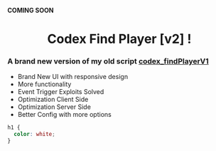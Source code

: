 **COMING SOON**

<h1 align="center">Codex Find Player [v2] ! </h1>

<h3> A brand new version of my old script <a href="https://github.com/itzcodex24/codex_findPlayer">codex_findPlayerV1</a> </h3>

* Brand New UI with responsive design
* More functionality
* Event Trigger Exploits Solved
* Optimization Client Side
* Optimization Server Side
* Better Config with more options

```css
h1 {
  color: white;
}
```
